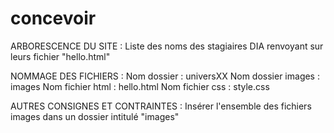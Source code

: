 # concevoir

ARBORESCENCE DU SITE :
Liste des noms des stagiaires DIA renvoyant sur leurs fichier "hello.html"

NOMMAGE DES FICHIERS :
Nom dossier  : universXX
Nom dossier images : images
Nom fichier html : hello.html
Nom fichier css : style.css

AUTRES CONSIGNES ET CONTRAINTES :
Insérer l'ensemble des fichiers images dans un dossier intitulé "images"
